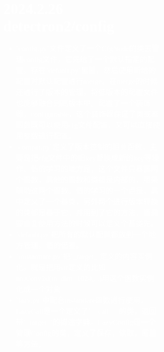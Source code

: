 <h1><font face="黑体" size=10 color=white>2024.2.26 detectron2/config</font></h1>
<font face="宋体" size=5 color=white>
<ul>
    <li>`config.py`文件定义了一个CfgNode的类去管理config文件，它先给了一个默认指定的配置，存在`defualt.py`里面，然后使用新给的配置对默认配置进行merge。在merge的时候还进行了版本的管理，将低版本的配置文件也能够融合到高版本中。配置了一个装饰器，configurable，这个装饰器保证了类或者函数既可以使用cfg文件配置，又可以直接使用参数进行配置。    </li>
    <li>`compat.py`定义了版本控制的相关函数，主要是把cfg文件中的旧key替换成新的key等操作。值的学习的地方是，这个文件只暴露两个函数，其他的函数和类都是内部的，用来辅助这两个函数。值的学习的一个点是，其中定义了一个基类，另外两个进行版本转换的类都是基于它，并用到了它的方法，当需要重复使用方法的时候可以定义个基类先。</li>
    <li>`default.py`把所有的默认配置都放到一个地方管理，值的借鉴。</li>
    <li>`inistantiate.py`把`_target_`定义的内容实例化，就是把用str定义的比如nn.Conv2d(in_dim=1024,...)用这个函数实例化成一个对象</li>
    <li>`lazy.py`中配合instantiate函数进行使用，LazyCall是一个定义了`__call__`的类，返回带`_target_`的描述字典。LazyConfig是一个管理Config的类，定义了保存，读取，覆盖等方法。</li>
</ul>


</font>

